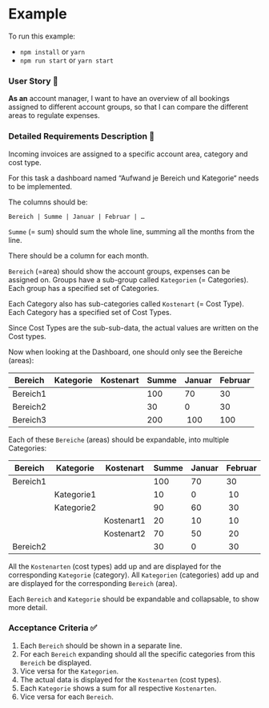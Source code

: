 # Example

To run this example:

- `npm install` or `yarn`
- `npm run start` or `yarn start`

### User Story 📖

<b>As an</b> account manager, I want to have an overview of all bookings assigned to different account groups, so that I can compare the different areas to regulate expenses.

### Detailed Requirements Description 📄

Incoming invoices are assigned to a specific account area, category and cost type.

For this task a dashboard named “Aufwand je Bereich und Kategorie“ needs to be implemented.

The columns should be:

    Bereich | Summe | Januar | Februar | …

`Summe` (= sum) should sum the whole line, summing all the months from the line.

There should be a column for each month.

`Bereich` (=area) should show the account groups, expenses can be assigned on.
Groups have a sub-group called `Kategorien` (= Categories). Each group has a specified set of Categories.

Each Category also has sub-categories called `Kostenart` (= Cost Type). Each Category has a specified set of Cost Types.

Since Cost Types are the sub-sub-data, the actual values are written on the Cost types.

Now when looking at the Dashboard, one should only see the Bereiche (areas):

| Bereich  | Kategorie | Kostenart | Summe | Januar | Februar |
| -------- | --------- | --------- | ----- | ------ | ------- |
| Bereich1 |           |           | 100   | 70     | 30      |
| Bereich2 |           |           | 30    | 0      | 30      |
| Bereich3 |           |           | 200   |  100   | 100     |

Each of these `Bereiche` (areas) should be expandable, into multiple Categories:

| Bereich  | Kategorie  | Kostenart  | Summe | Januar | Februar |
| -------- | ---------- | ---------- | ----- | ------ | ------- |
| Bereich1 |            |            | 100   | 70     | 30      |
|          | Kategorie1 |            | 10    | 0      |  10     |
|          | Kategorie2 |            | 90    | 60     |  30     |
|          |            | Kostenart1 | 20    | 10     |  10     |
|          |            | Kostenart2 | 70    | 50     |  20     |
| Bereich2 |            |            | 30    | 0      |  30     |

All the `Kostenarten` (cost types) add up and are displayed for the corresponding `Kategorie` (category).
All `Kategorien` (categories) add up and are displayed for the corresponding `Bereich` (area).

Each `Bereich` and `Kategorie` should be expandable and collapsable, to show more detail.

### Acceptance Criteria ✅

1. Each `Bereich` should be shown in a separate line.
2. For each `Bereich` expanding should all the specific categories from this `Bereich` be displayed.
3. Vice versa for the `Kategorien`.
4. The actual data is displayed for the `Kostenarten` (cost types).
5. Each `Kategorie` shows a sum for all respective `Kostenarten`.
6. Vice versa for each `Bereich`.

